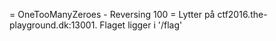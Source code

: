 = OneTooManyZeroes - Reversing 100 =
Lytter på ctf2016.the-playground.dk:13001.
Flaget ligger i '/flag'
